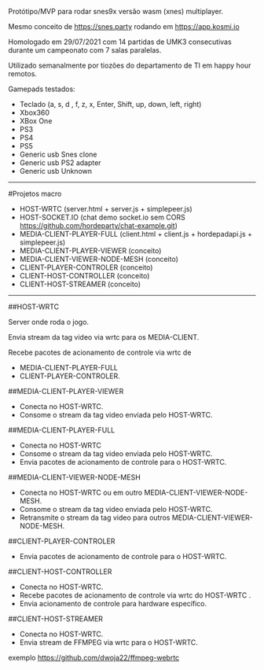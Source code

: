 Protótipo/MVP para rodar snes9x versão wasm (xnes) multiplayer.

Mesmo conceito de https://snes.party rodando em https://app.kosmi.io

Homologado em 29/07/2021 com 14 partidas de UMK3 consecutivas durante um campeonato com 7 salas paralelas.

Utilizado semanalmente por tiozões do departamento de TI em happy hour remotos.

Gamepads testados:

- Teclado (a, s, d , f, z, x, Enter, Shift, up, down, left, right)
- Xbox360
- XBox One
- PS3
- PS4
- PS5
- Generic usb Snes clone
- Generic usb PS2 adapter
- Generic usb Unknown

---

#Projetos macro

- HOST-WRTC (server.html + server.js + simplepeer.js)
- HOST-SOCKET.IO (chat demo socket.io sem CORS https://github.com/hordeparty/chat-example.git)
- MEDIA-CLIENT-PLAYER-FULL (client.html + client.js + hordepadapi.js + simplepeer.js)
- MEDIA-CLIENT-PLAYER-VIEWER (conceito)
- MEDIA-CLIENT-VIEWER-NODE-MESH (conceito)
- CLIENT-PLAYER-CONTROLER (conceito)
- CLIENT-HOST-CONTROLLER (conceito)
- CLIENT-HOST-STREAMER (conceito)

---

##HOST-WRTC

Server onde roda o jogo.

Envia stream da tag video via wrtc para os MEDIA-CLIENT.

Recebe pacotes de acionamento de controle via wrtc de 

- MEDIA-CLIENT-PLAYER-FULL
- CLIENT-PLAYER-CONTROLER.

##MEDIA-CLIENT-PLAYER-VIEWER

- Conecta no HOST-WRTC.
- Consome o stream da tag video enviada pelo HOST-WRTC.

##MEDIA-CLIENT-PLAYER-FULL

- Conecta no HOST-WRTC
- Consome o stream da tag video enviada pelo HOST-WRTC.
- Envia pacotes de acionamento de controle para o HOST-WRTC.

##MEDIA-CLIENT-VIEWER-NODE-MESH

- Conecta no HOST-WRTC ou em outro MEDIA-CLIENT-VIEWER-NODE-MESH.
- Consome o stream da tag video enviada pelo HOST-WRTC.
- Retransmite o stream da tag video para outros MEDIA-CLIENT-VIEWER-NODE-MESH.

##CLIENT-PLAYER-CONTROLER

- Envia pacotes de acionamento de controle para o HOST-WRTC.

##CLIENT-HOST-CONTROLLER

- Conecta no HOST-WRTC.
- Recebe pacotes de acionamento de controle via wrtc do HOST-WRTC .
- Envia acionamento de controle para hardware específico.

##CLIENT-HOST-STREAMER

- Conecta no HOST-WRTC.
- Envia stream de FFMPEG via wrtc para o HOST-WRTC.

exemplo https://github.com/dwoja22/ffmpeg-webrtc

